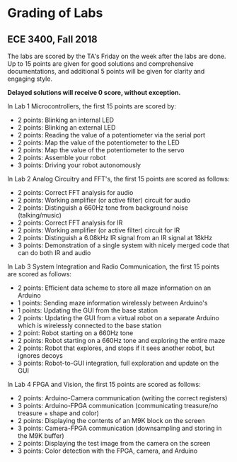 # Grading of Labs
## ECE 3400, Fall 2018

The labs are scored by the TA's Friday on the week after the labs are done. Up to 15 points are given for good solutions and comprehensive documentations, and additional 5 points will be given for clarity and engaging style.

**Delayed solutions will receive 0 score, without exception.** 

In Lab 1 Microcontrollers, the first 15 points are scored by:

* 2 points: Blinking an internal LED
* 2 points: Blinking an external LED
* 2 points: Reading the value of a potentiometer via the serial port
* 2 points: Map the value of the potentiometer to the LED
* 2 points: Map the value of the potentiometer to the servo
* 2 points: Assemble your robot
* 3 points: Driving your robot autonomously

In Lab 2 Analog Circuitry and FFT's, the first 15 points are scored as follows:

* 2 points: Correct FFT analysis for audio
* 2 points: Working amplifier (or active filter) circuit for audio
* 2 points: Distinguish a 660Hz tone from background noise (talking/music)
* 2 points: Correct FFT analysis for IR
* 2 points: Working amplifier (or active filter) circuit for IR
* 2 points: Distinguish a 6.08kHz IR signal from an IR signal at 18kHz
* 3 points: Demonstration of a single system with nicely merged code that can do both IR and audio

In Lab 3 System Integration and Radio Communication, the first 15 points are scored as follows:

* 2 points: Efficient data scheme to store all maze information on an Arduino
* 1 points: Sending maze information wirelessly between Arduino's
* 1 points: Updating the GUI from the base station
* 2 points: Updating the GUI from a virtual robot on a separate Arduino which is wirelessly connected to the base station
* 2 point: Robot starting on a 660Hz tone
* 2 points: Robot starting on a 660Hz tone and exploring the entire maze
* 2 points: Robot that explores, and stops if it sees another robot, but ignores decoys
* 3 points: Robot-to-GUI integration, full exploration and update on the GUI

In Lab 4 FPGA and Vision, the first 15 points are scored as follows:

* 2 points: Arduino-Camera communication (writing the correct registers)
* 3 points: Arduino-FPGA communication (communicating treasure/no treasure + shape and color)
* 2 points: Displaying the contents of an M9K block on the screen
* 3 points: Camera-FPGA communication (downsampling and storing in the M9K buffer)
* 2 points: Displaying the test image from the camera on the screen
* 3 points: Color detection with the FPGA, camera, and Arduino
